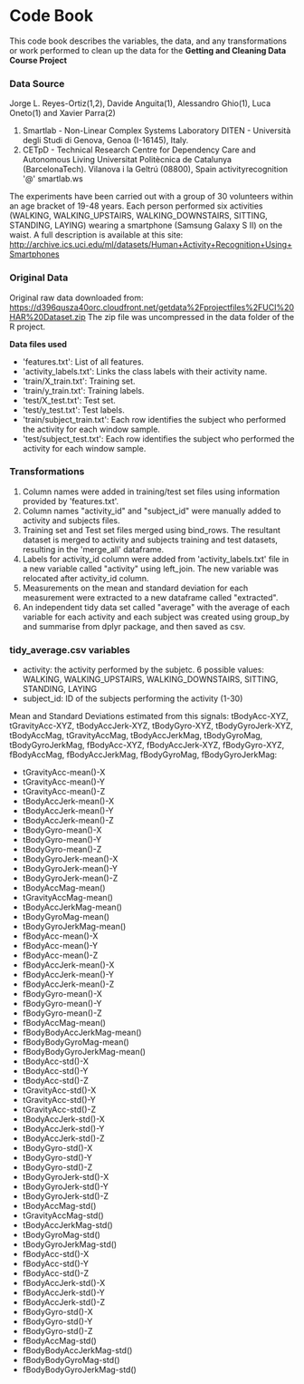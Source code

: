 # Code Book

This code book describes the variables, the data, and any transformations or 
work performed to clean up the data for the 
**Getting and Cleaning Data Course Project**

### Data Source

Jorge L. Reyes-Ortiz(1,2), Davide Anguita(1), Alessandro Ghio(1), Luca Oneto(1) and Xavier Parra(2)

1. Smartlab - Non-Linear Complex Systems Laboratory
DITEN - Università degli Studi di Genova, Genoa (I-16145), Italy.
2. CETpD - Technical Research Centre for Dependency Care and Autonomous Living
Universitat Politècnica de Catalunya (BarcelonaTech). Vilanova i la Geltrú (08800), Spain
activityrecognition '@' smartlab.ws

The experiments have been carried out with a group of 30 volunteers within an age bracket of 19-48 years. Each person performed six activities (WALKING, WALKING_UPSTAIRS, WALKING_DOWNSTAIRS, SITTING, STANDING, LAYING) wearing a smartphone (Samsung Galaxy S II) on the waist. A full description is available at this site: <http://archive.ics.uci.edu/ml/datasets/Human+Activity+Recognition+Using+Smartphones>

### Original Data

Original raw data downloaded from: <https://d396qusza40orc.cloudfront.net/getdata%2Fprojectfiles%2FUCI%20HAR%20Dataset.zip>
The zip file was uncompressed in the data folder of the R project.

**Data files used**

- 'features.txt': List of all features.
- 'activity_labels.txt': Links the class labels with their activity name.
- 'train/X_train.txt': Training set.
- 'train/y_train.txt': Training labels.
- 'test/X_test.txt': Test set.
- 'test/y_test.txt': Test labels.
- 'train/subject_train.txt': Each row identifies the subject who performed the 
activity for each window sample.
- 'test/subject_test.txt': Each row identifies the subject who performed the 
activity for each window sample. 

### Transformations
1. Column names were added in training/test set files using information provided by 'features.txt'.
2. Column names "activity_id" and "subject_id" were manually added to activity and subjects files.
3. Training set and Test set files merged using bind_rows. The resultant dataset is merged to 
activity and subjects training and test datasets, resulting in the 'merge_all' dataframe.
4. Labels for activity_id column were added from 'activity_labels.txt' file in a new variable
called "activity" using left_join. The new variable was relocated after activity_id column.
5. Measurements on the mean and standard deviation for each measurement were extracted to
a new dataframe called "extracted".
6. An independent tidy data set called "average" with the average of each variable for each activity 
and each subject was created using group_by and summarise from dplyr package, and then saved as csv.

### tidy_average.csv variables

- activity: the activity performed by the subjetc. 6 possible values: WALKING, WALKING_UPSTAIRS, WALKING_DOWNSTAIRS, SITTING, STANDING, LAYING
- subject_id: ID of the subjects performing the activity (1-30)

Mean and Standard Deviations estimated from this signals: tBodyAcc-XYZ, tGravityAcc-XYZ, tBodyAccJerk-XYZ, tBodyGyro-XYZ, tBodyGyroJerk-XYZ, tBodyAccMag, tGravityAccMag, tBodyAccJerkMag, tBodyGyroMag, tBodyGyroJerkMag, fBodyAcc-XYZ, fBodyAccJerk-XYZ, fBodyGyro-XYZ, fBodyAccMag, fBodyAccJerkMag, fBodyGyroMag, fBodyGyroJerkMag:

- tGravityAcc-mean()-X
- tGravityAcc-mean()-Y
- tGravityAcc-mean()-Z
- tBodyAccJerk-mean()-X
- tBodyAccJerk-mean()-Y
- tBodyAccJerk-mean()-Z
- tBodyGyro-mean()-X
- tBodyGyro-mean()-Y
- tBodyGyro-mean()-Z
- tBodyGyroJerk-mean()-X
- tBodyGyroJerk-mean()-Y
- tBodyGyroJerk-mean()-Z
- tBodyAccMag-mean()
- tGravityAccMag-mean()
- tBodyAccJerkMag-mean()
- tBodyGyroMag-mean()
- tBodyGyroJerkMag-mean()
- fBodyAcc-mean()-X
- fBodyAcc-mean()-Y
- fBodyAcc-mean()-Z
- fBodyAccJerk-mean()-X
- fBodyAccJerk-mean()-Y
- fBodyAccJerk-mean()-Z
- fBodyGyro-mean()-X
- fBodyGyro-mean()-Y
- fBodyGyro-mean()-Z
- fBodyAccMag-mean()
- fBodyBodyAccJerkMag-mean()
- fBodyBodyGyroMag-mean()
- fBodyBodyGyroJerkMag-mean()
- tBodyAcc-std()-X
- tBodyAcc-std()-Y
- tBodyAcc-std()-Z
- tGravityAcc-std()-X
- tGravityAcc-std()-Y
- tGravityAcc-std()-Z
- tBodyAccJerk-std()-X
- tBodyAccJerk-std()-Y
- tBodyAccJerk-std()-Z
- tBodyGyro-std()-X
- tBodyGyro-std()-Y
- tBodyGyro-std()-Z
- tBodyGyroJerk-std()-X
- tBodyGyroJerk-std()-Y
- tBodyGyroJerk-std()-Z
- tBodyAccMag-std()
- tGravityAccMag-std()
- tBodyAccJerkMag-std()
- tBodyGyroMag-std()
- tBodyGyroJerkMag-std()
- fBodyAcc-std()-X
- fBodyAcc-std()-Y
- fBodyAcc-std()-Z
- fBodyAccJerk-std()-X
- fBodyAccJerk-std()-Y
- fBodyAccJerk-std()-Z
- fBodyGyro-std()-X
- fBodyGyro-std()-Y
- fBodyGyro-std()-Z
- fBodyAccMag-std()
- fBodyBodyAccJerkMag-std()
- fBodyBodyGyroMag-std()
- fBodyBodyGyroJerkMag-std()
